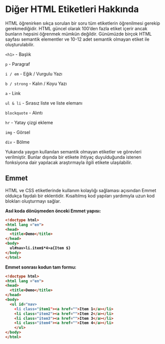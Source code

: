 # Diğer HTML Etiketleri Hakkında

HTML öğrenirken sıkça sorulan bir soru tüm etiketlerin öğrenilmesi gerekip gerekmediğidir. HTML güncel olarak 100’den fazla etiket içerir ancak bunların hepsini öğrenmek mümkün değildir. Günümüzde birçok HTML sayfası semantik elementler ve 10-12 adet semantik olmayan etiket ile oluşturulabilir.

```<h1>``` - Başlık

```p``` - Paragraf

```i / em``` - Eğik / Vurgulu Yazı

```b / strong``` - Kalın / Koyu Yazı

```a``` - Link

```ul & li```  - Sırasız liste ve liste elemanı

```blockquote``` - Alıntı

```hr``` - Yatay çizgi ekleme

```img``` - Görsel

```div``` - Bölme 

Yukarıda yaygın kullanılan semantik olmayan etiketler ve görevleri verilmiştir. Bunlar dışında bir etikete ihtiyaç duyulduğunda istenen fonksiyona dair yapılacak araştırmayla ilgili etikete ulaşılabilir.

## Emmet

HTML ve CSS etiketlerinde kullanım kolaylığı sağlaması açısından Emmet oldukça faydalı bir eklentidir. Kısaltılmış kod yapıları yardımıyla uzun kod blokları oluşturmayı sağlar.

<b>Asıl koda dönüşmeden önceki Emmet yapısı:<b/>
```html
<!doctype html>
<html lang ="en">
<head>
  <title>Demo</title>
</head>
<body>
  ul#nav>li.item$*4>a{Item $}
</body>
</html>
```

<b>Emmet sonrası kodun tam formu:</b>
```html
<!doctype html>
<html lang ="en">
<head>
  <title>Demo</title>
</head>
<body>
  <ul id="nav>
    <li class="item1"><a href="">Item 1</a></li>
    <li class="item2"><a href="">Item 2</a></li>
    <li class="item3"><a href="">Item 3</a></li>
    <li class="item4"><a href="">Item 4</a></li>
	</ul>
</body>
</html>
```

